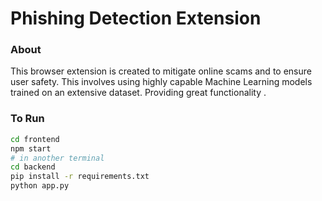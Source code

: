 # Phishing Detection Extension

### About
This browser extension is created to mitigate online scams and to ensure user safety. This involves using highly capable Machine Learning models trained on an extensive dataset. Providing great functionality .


### To Run
```bash
cd frontend
npm start
# in another terminal
cd backend
pip install -r requirements.txt
python app.py
```
